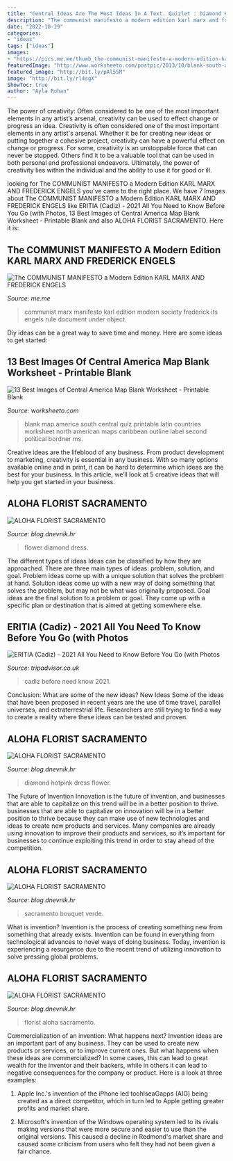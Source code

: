 ```yaml
---
title: "Central Ideas Are The Most Ideas In A Text. Quizlet : Diamond Hotpink Dress Flower"
description: "The communist manifesto a modern edition karl marx and frederick engels"
date: "2022-10-29"
categories:
- "ideas"
tags: ["ideas"]
images:
- "https://pics.me.me/thumb_the-communist-manifesto-a-modern-edition-karl-marx-and-frederick-22229947.png"
featuredImage: "http://www.worksheeto.com/postpic/2013/10/blank-south-america-map-quiz_545132.jpg"
featured_image: "http://bit.ly/pAl5SM"
image: "http://bit.ly/rl4sgX"
ShowToc: true
author: "Ayla Rohan"
---
```



The power of creativity: Often considered to be one of the most important elements in any artist’s arsenal, creativity can be used to effect change or progress an idea.
Creativity is often considered one of the most important elements in any artist's arsenal. Whether it be for creating new ideas or putting together a cohesive project, creativity can have a powerful effect on change or progress. For some, creativity is an unstoppable force that can never be stopped. Others find it to be a valuable tool that can be used in both personal and professional endeavors. Ultimately, the power of creativity lies within the individual and the ability to use it for good or ill.

	

		
looking for The COMMUNIST MANIFESTO a Modern Edition KARL MARX AND FREDERICK ENGELS you've came to the right place. We have 7 Images about The COMMUNIST MANIFESTO a Modern Edition KARL MARX AND FREDERICK ENGELS like ERITIA (Cadiz) - 2021 All You Need to Know Before You Go (with Photos, 13 Best Images of Central America Map Blank Worksheet - Printable Blank and also ALOHA FLORIST SACRAMENTO. Here it is:
		
    
## The COMMUNIST MANIFESTO A Modern Edition KARL MARX AND FREDERICK ENGELS

<img loading=lazy src="https://pics.me.me/thumb_the-communist-manifesto-a-modern-edition-karl-marx-and-frederick-22229947.png" onerror="this.onerror=null;this.src='https://tse2.mm.bing.net/th?id=OIP.0xB2gczZgQll0ZAXuX27_wAAAA&amp;pid=15.1';" alt="The COMMUNIST MANIFESTO a Modern Edition KARL MARX AND FREDERICK ENGELS">

_Source: me.me_

>communist marx manifesto karl edition modern society frederick its engels rule document under object. 

	

Diy ideas can be a great way to save time and money. Here are some ideas to get started: 

    
## 13 Best Images Of Central America Map Blank Worksheet - Printable Blank

<img loading=lazy src="http://www.worksheeto.com/postpic/2013/10/blank-south-america-map-quiz_545132.jpg" onerror="this.onerror=null;this.src='https://tse4.mm.bing.net/th?id=OIP.byZH2H3rs0Wgr7sv_GgnkgHaKQ&amp;pid=15.1';" alt="13 Best Images of Central America Map Blank Worksheet - Printable Blank">

_Source: worksheeto.com_

>blank map america south central quiz printable latin countries worksheet north american maps caribbean outline label second political bordner ms. 

	

Creative ideas are the lifeblood of any business. From product development to marketing, creativity is essential in any business. With so many options available online and in print, it can be hard to determine which ideas are the best for your business. In this article, we’ll look at 5 creative ideas that will help you get started in your business.

    
## ALOHA FLORIST SACRAMENTO

<img loading=lazy src="http://bit.ly/r4MVJk" onerror="this.onerror=null;this.src='https://tse2.mm.bing.net/th?id=OIP.VvdVlf0nPR-GOk8ZFaTKBgAAAA&amp;pid=15.1';" alt="ALOHA FLORIST SACRAMENTO">

_Source: blog.dnevnik.hr_

>flower diamond dress. 

	

The different types of ideas
Ideas can be classified by how they are approached. There are three main types of ideas: problem, solution, and goal. Problem ideas come up with a unique solution that solves the problem at hand. Solution ideas come up with a new way of doing something that solves the problem, but may not be what was originally proposed. Goal ideas are the final solution to a problem or goal. They come up with a specific plan or destination that is aimed at getting somewhere else.

    
## ERITIA (Cadiz) - 2021 All You Need To Know Before You Go (with Photos

<img loading=lazy src="https://media-cdn.tripadvisor.com/media/photo-s/12/65/6d/a5/obra-de-pintura.jpg" onerror="this.onerror=null;this.src='https://tse4.mm.bing.net/th?id=OIP.qJfXrHRDiD5ctGSxANrCFAAAAA&amp;pid=15.1';" alt="ERITIA (Cadiz) - 2021 All You Need to Know Before You Go (with Photos">

_Source: tripadvisor.co.uk_

>cadiz before need know 2021. 

	

Conclusion: What are some of the new ideas?
New Ideas
Some of the ideas that have been proposed in recent years are the use of time travel, parallel universes, and extraterrestrial life. Researchers are still trying to find a way to create a reality where these ideas can be tested and proven.

    
## ALOHA FLORIST SACRAMENTO

<img loading=lazy src="http://bit.ly/rl4sgX" onerror="this.onerror=null;this.src='https://tse3.mm.bing.net/th?id=OIP.KdSXCNAet7Aw51lC6eSthAHaFO&amp;pid=15.1';" alt="ALOHA FLORIST SACRAMENTO">

_Source: blog.dnevnik.hr_

>diamond hotpink dress flower. 

	

The Future of Invention
Innovation is the future of invention, and businesses that are able to capitalize on this trend will be in a better position to thrive. businesses that are able to capitalize on innovation will be in a better position to thrive because they can make use of new technologies and ideas to create new products and services. Many companies are already using innovation to improve their products and services, so it’s important for businesses to continue exploiting this trend in order to stay ahead of the competition.

    
## ALOHA FLORIST SACRAMENTO

<img loading=lazy src="http://bit.ly/pAl5SM" onerror="this.onerror=null;this.src='https://tse2.mm.bing.net/th?id=OIP.lycazRfQW6FxEP2T95zNpQHaE8&amp;pid=15.1';" alt="ALOHA FLORIST SACRAMENTO">

_Source: blog.dnevnik.hr_

>sacramento bouquet verde. 

	

What is invention?
Invention is the process of creating something new from something that already exists. Invention can be found in everything from technological advances to novel ways of doing business. Today, invention is experiencing a resurgence due to the recent trend of utilizing innovation to solve pressing global problems.

    
## ALOHA FLORIST SACRAMENTO

<img loading=lazy src="http://bit.ly/pcAu5a" onerror="this.onerror=null;this.src='https://tse2.mm.bing.net/th?id=OIP.EzBhebizNEl-U1fLw8aUOQAAAA&amp;pid=15.1';" alt="ALOHA FLORIST SACRAMENTO">

_Source: blog.dnevnik.hr_

>florist aloha sacramento. 

	

Commercialization of an invention: What happens next?
Invention ideas are an important part of any business. They can be used to create new products or services, or to improve current ones. But what happens when these ideas are commercialized? In some cases, this can lead to great wealth for the inventor and their backers, while in others it can lead to negative consequences for the company or product. Here is a look at three examples:
1. Apple Inc.'s invention of the iPhone led toohlseaGapps (AIG) being created as a direct competitor, which in turn led to Apple getting greater profits and market share.

2. Microsoft's invention of the Windows operating system led to its rivals making versions that were more secure and easier to use than the original versions. This caused a decline in Redmond's market share and caused some criticism from users who felt they had not been given a fair chance.

